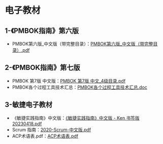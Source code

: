 # 电子教材

## 1-《PMBOK指南》第六版

 * PMBOK第六版_中文版（带完整目录）：<a href="./PMBOK第六版_中文版（带完整目录）.pdf" download>PMBOK第六版_中文版（带完整目录）.pdf</a>

## 2-《PMBOK指南》第七版

 * PMBOK 第7版 中文版：<a href="./PMBOK 第7版 中文_4级目录.pdf" download>PMBOK 第7版 中文_4级目录.pdf</a>
 * PMBOK各个过程工具技术汇总：<a href="./PMBOK各个过程工具技术汇总.doc" download>PMBOK各个过程工具技术汇总.doc</a>

## 3-敏捷电子教材

 * 《敏捷实践指南》中文版：<a href="./《敏捷实践指南》中文版 - Ken 书签版 20230418.pdf" download>《敏捷实践指南》中文版 - Ken 书签版 20230418.pdf</a>
 * Scrum 指南：<a href="./2020-Scrum-中文版.pdf" download>2020-Scrum-中文版.pdf</a>
 * ACP术语表.pdf：<a href="./ACP术语表.pdf" download>ACP术语表.pdf</a>
